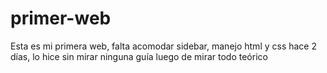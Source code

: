 # primer-web
Esta es mi primera web, falta acomodar sidebar, manejo html y css hace 2 días, lo hice sin mirar ninguna guía luego de mirar todo teórico
